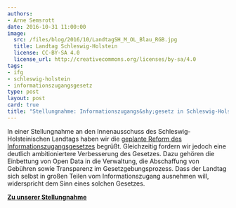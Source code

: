 ```yaml
---
authors: 
- Arne Semsrott
date: 2016-10-31 11:00:00
image:
  src: /files/blog/2016/10/LandtagSH_M_OL_Blau_RGB.jpg
  title: Landtag Schleswig-Holstein
  license: CC-BY-SA 4.0
  license_url: http://creativecommons.org/licenses/by-sa/4.0
tags:
- ifg
- schleswig-holstein
- informationszugangsgesetz
type: post
layout: post
card: true
title: "Stellungnahme: Informationszugangs&shy;gesetz in Schleswig-Holstein sollte ambitionierter sein" 
---
```


In einer Stellungnahme an den Innenausschuss des Schleswig-Holsteinischen Landtags haben wir die <a href="http://www.landtag.ltsh.de/infothek/wahl18/drucks/4400/drucksache-18-4409.pdf">geplante Reform des Informationszugangsgesetzes</a> begrüßt. Gleichzeitig fordern wir jedoch eine deutlich ambitioniertere Verbesserung des Gesetzes. Dazu gehören die Einbettung von Open Data in die Verwaltung, die Abschaffung von Gebühren sowie Transparenz im Gesetzgebungsprozess. Dass der Landtag sich selbst in großen Teilen vom Informationszugang ausnehmen will, widerspricht dem Sinn eines solchen Gesetzes.

<strong><a href="/files/blog/2016/10/Stellungnahme-SH.pdf">Zu unserer Stellungnahme</a></strong>



